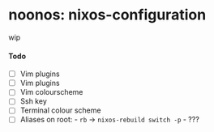 # noonos: nixos-configuration

wip

#### Todo

- [ ] Vim plugins
- [ ] Vim plugins
- [ ] Vim colourscheme
- [ ] Ssh key
- [ ] Terminal colour scheme
- [ ] Aliases on root:
      - `rb` -> `nixos-rebuild switch -p`
      - ???
